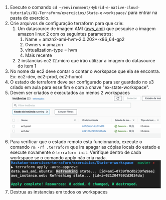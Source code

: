 1. Execute o comando `cd ~/environment/Hybrid-e-native-cloud-tutorials/01-Terraform/exercicios/State-e-workspace/` para entrar na pasta do exercício.
2. Crie arquivos de configuração terraform para que crie:
   1. Um datasource de imagem AMI ([aws_ami](https://registry.terraform.io/providers/hashicorp/aws/latest/docs/data-sources/ami)) que pesquise a imagem amazon linux 2 com os seguintes parametros:
      1. Name = amzn2-ami-hvm-2.0.202*-x86_64-gp2
      2. Owners = amazon
      3. virtualization-type = hvm
      4. Mais recente
   2. 2 instancias ec2 t2.micro que irão utilizar a imagem do datasource do item 1
3. No nome da ec2 deve contar o contar o workspace que ela se encontra. Ex: ec2-dev, ec2-prod, ec2-homol
4. O estado do terraform deve ser configurado para ser guardado no s3 criado em aula para esse fim e com a chave "ex-state-workspace".
5. Devem ser criados e executados ao menos 2 workspaces
   ![](img/ec2-list.png)
6. Para verificar que o estado remoto esta funcionando, execute o comando `rm -rf .terraform` que ira apagar as cópias locais do estado e execute novamente o `terraform init`. Verifique dentro de cada workspace se o comando apply não cria nada.
   ![](img/teste-apply.png)
7. Destrua as instancias em todos os workspaces